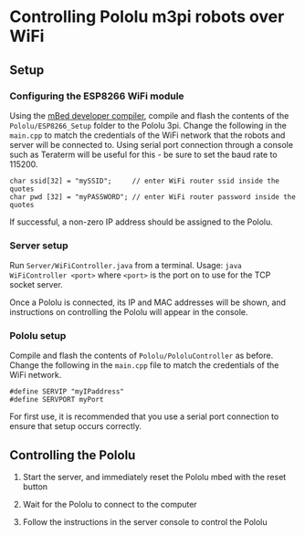 # Controlling Pololu m3pi robots over WiFi #

## Setup ##

### Configuring the ESP8266 WiFi module ###

Using the [mBed developer compiler](https://developer.mbed.org/compiler/), 
compile and flash the contents of the ```Pololu/ESP8266_Setup``` folder to the Pololu 3pi. Change the following in the ```main.cpp``` to match the credentials of the WiFi network that the robots and server will be connected to. Using serial port connection through a console such as Teraterm will be useful for this - be sure to set the baud rate to 115200.

```
char ssid[32] = "mySSID";     // enter WiFi router ssid inside the quotes
char pwd [32] = "myPASSWORD"; // enter WiFi router password inside the quotes
```
If successful, a non-zero IP address should be assigned to the Pololu.


### Server setup ###

Run ```Server/WiFiController.java``` from a terminal. Usage: ```java WiFiController <port>``` where ```<port>``` is the port on to use for the TCP socket server.

Once a Pololu is connected, its IP and MAC addresses will be shown, and instructions on controlling the Pololu will appear in the console.


### Pololu setup ###

Compile and flash the contents of ```Pololu/PololuController``` as before. Change the following in the ```main.cpp``` file to match the credentials of the WiFi network.

```
#define SERVIP "myIPaddress"
#define SERVPORT myPort
```

For first use, it is recommended that you use a serial port connection to ensure that setup occurs correctly.


##  Controlling the Pololu ##

1. Start the server, and immediately reset the Pololu mbed with the reset button

2. Wait for the Pololu to connect to the computer

3. Follow the instructions in the server console to control the Pololu
